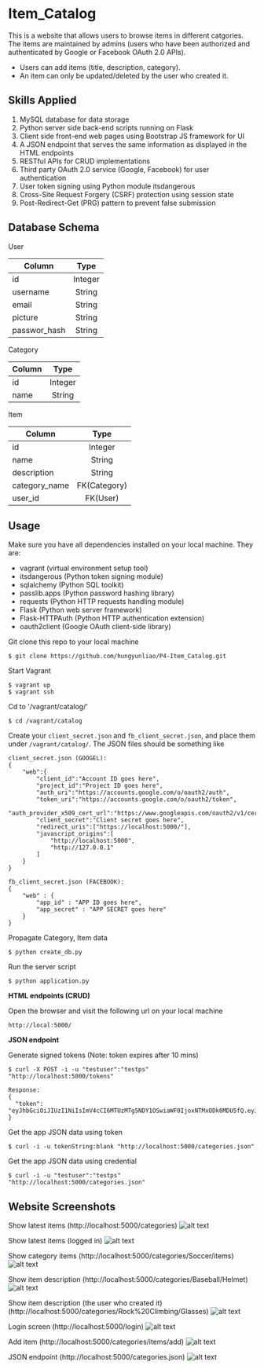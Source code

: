 # Item_Catalog
This is a website that allows users to browse items in different catgories. The items are maintained by admins (users who have been authorized and authenticated by Google or Facebook OAuth 2.0 APIs).
- Users can add items (title, description, category).
- An item can only be updated/deleted by the user who created it.

## Skills Applied
1. MySQL database for data storage
2. Python server side back-end scripts running on Flask
3. Client side front-end web pages using Bootstrap JS framework for UI
4. A JSON endpoint that serves the same information as displayed in the HTML endpoints
4. RESTful APIs for CRUD implementations
5. Third party OAuth 2.0 service (Google, Facebook) for user authentication
6. User token signing using Python module itsdangerous
7. Cross-Site Request Forgery (CSRF) protection using session state
8. Post-Redirect-Get (PRG) pattern to prevent false submission

## Database Schema
User

| Column        | Type          |
| ------------- |:-------------:|
| id      | Integer |
| username      | String      |
| email | String      |
| picture | String      |
| passwor_hash | String      |

Category

| Column        | Type          |
| ------------- |:-------------:|
| id      | Integer |
| name      | String      |

Item

| Column        | Type          |
| ------------- |:-------------:|
| id      | Integer |
| name      | String      |
| description | String      |
| category_name | FK(Category)      |
| user_id | FK(User)      |

## Usage
Make sure you have all dependencies installed on your local machine. They are:
- vagrant (virtual environment setup tool)
- itsdangerous (Python token signing module)
- sqlalchemy (Python SQL toolkit)
- passlib.apps (Python password hashing library)
- requests (Python HTTP requests handling module)
- Flask (Python web server framework)
- Flask-HTTPAuth (Python HTTP authentication extension)
- oauth2client (Google OAuth client-side library)

Git clone this repo to your local machine
```
$ git clone https://github.com/hungyunliao/P4-Item_Catalog.git
```

Start Vagrant
```
$ vagrant up
$ vagrant ssh
```

Cd to '/vagrant/catalog/'
```
$ cd /vagrant/catalog
```

Create your `client_secret.json` and `fb_client_secret.json`, and place them under `/vagrant/catalog/`. The JSON files should be something like
```
client_secret.json (GOOGEL):
{
    "web":{
        "client_id":"Account ID goes here",
        "project_id":"Project ID goes here",
        "auth_uri":"https://accounts.google.com/o/oauth2/auth",
        "token_uri":"https://accounts.google.com/o/oauth2/token",
        "auth_provider_x509_cert_url":"https://www.googleapis.com/oauth2/v1/certs",
        "client_secret":"Client secret goes here",
        "redirect_uris":["https://localhost:5000/"],
        "javascript_origins":[
            "http://localhost:5000",
            "http://127.0.0.1"
        ]
    }
}

fb_client_secret.json (FACEBOOK):
{
    "web" : {
        "app_id" : "APP ID goes here",
        "app_secret" : "APP SECRET goes here"
    }
}
```

Propagate Category, Item data
```
$ python create_db.py
```

Run the server script
```
$ python application.py
```

**HTML endpoints (CRUD)**

Open the browser and visit the following url on your local machine
```
http://local:5000/
```



**JSON endpoint**

Generate signed tokens (Note: token expires after 10 mins)
```
$ curl -X POST -i -u "testuser":"testps" "http://localhost:5000/tokens"

Response:
{
  "token": "eyJhbGciOiJIUzI1NiIsImV4cCI6MTUzMTg5NDY1OSwiaWF0IjoxNTMxODk0MDU5fQ.eyJpZCI6MX0.66mzV4LW6t3BsQMY2tYuBQ3xx8zZiNlPRf5M6IB5uro"
}
```

Get the app JSON data using token
```
$ curl -i -u tokenString:blank "http://localhost:5000/categories.json"
```

Get the app JSON data using credential
```
$ curl -i -u "testuser":"testps" "http://localhost:5000/categories.json"
```

## Website Screenshots
Show latest items (http://localhost:5000/categories)
![alt text](figures/show_latest.png "Show latest items")

Show latest items (logged in) 
![alt text](figures/show_latest_logged_in.png "Show latest items logged in")

Show category items (http://localhost:5000/categories/Soccer/items)
![alt text](figures/show_category.png "show category")

Show item description (http://localhost:5000/categories/Baseball/Helmet)
![alt text](figures/show_description_hide.png "show description hide")

Show item description (the user who created it) (http://localhost:5000/categories/Rock%20Climbing/Glasses)
![alt text](figures/show_description.png "show description")

Login screen (http://localhost:5000/login)
![alt text](figures/login.png "login")

Add item (http://localhost:5000/categories/items/add)
![alt text](figures/add.png "add")

JSON endpoint (http://localhost:5000/categories.json)
![alt text](figures/json_endpoint.png "json endpoint")
